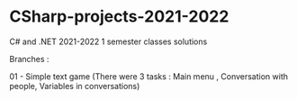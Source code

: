 # CSharp-projects-2021-2022

C# and .NET 2021-2022 1 semester classes solutions 

Branches :

01 - Simple text game (There were 3 tasks : Main menu ,  Conversation with people, Variables in conversations)

